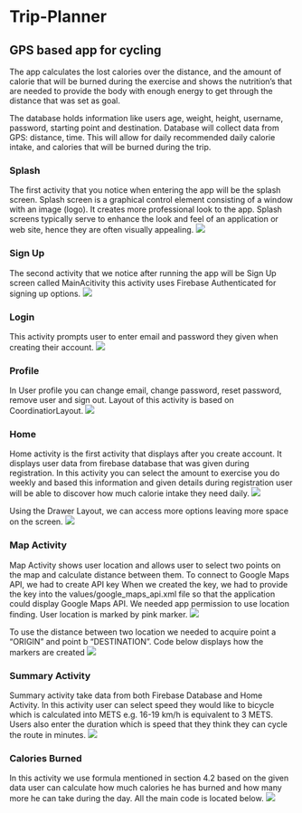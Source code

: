 # Trip-Planner

## GPS based app for cycling

The app calculates the lost calories over the distance, and the amount of calorie that will be burned during the exercise and shows the nutrition’s that are needed to provide the body with enough energy to get through the distance that was set as goal.

The database holds information like users age, weight, height, username, password, starting point and destination. Database will collect data from GPS: distance, time. This will allow for daily recommended daily calorie intake, and calories that will be burned during the trip.

### Splash
The first activity that you notice when entering the app will be the splash screen. Splash screen is a graphical control element consisting of a window with an image (logo). It creates more professional look to the app. Splash screens typically serve to enhance the look and feel of an application or web site, hence they are often visually appealing.
<img src="https://i.imgur.com/4QjQIww.png">

### Sign Up
The second activity that we notice after running the app will be Sign Up screen called MainAcitivity this activity uses Firebase Authenticated for signing up options.
<img src="https://i.imgur.com/Q9pJ0Iu.png">

### Login
This activity prompts user to enter email and password they given when creating their account.
<img src="https://i.imgur.com/rAlR5hC.png">

### Profile
In User profile you can change email, change password, reset password, remove user and sign out. Layout of this activity is based on CoordinatiorLayout.
<img src="https://i.imgur.com/3ttitMi.png">

### Home
Home activity is the first activity that displays after you create account. It displays user data from firebase database that was given during registration. In this activity you can select the amount to exercise you do weekly and based this information and given details during registration user will be able to discover how much calorie intake they need daily.
<img src="https://i.imgur.com/uygM74W.png">

Using the Drawer Layout, we can access more options leaving more space on the screen.
<img src="https://i.imgur.com/bETteVQ.png">

### Map Activity
Map Activity shows user location and allows user to select two points on the map and calculate distance between them. To connect to Google Maps API, we had to create API key 
When we created the key, we had to provide the key into the values/google_maps_api.xml file so that the application could display Google Maps API. We needed app permission to use location finding. User location is marked by pink marker.
<img src="https://i.imgur.com/CgQNXWu.png">

To use the distance between two location we needed to acquire point a “ORIGIN” and point b “DESTINATION”. Code below displays how the markers are created
<img src="https://i.imgur.com/EeXS7xZ.png">

### Summary Activity
Summary activity take data from both Firebase Database and Home Activity. In this activity user can select speed they would like to bicycle which is calculated into METS e.g. 16-19 km/h is equivalent to 3 METS. Users also enter the duration which is speed that they think they can cycle the route in minutes. 
<img src="https://i.imgur.com/ARW4y92.png">
### Calories Burned
In this activity we use formula mentioned in section 4.2 based on the given data user can calculate how much calories he has burned and how many more he can take during the day.
All the main code is located below.
<img src="https://i.imgur.com/FYi4mtk.png">


